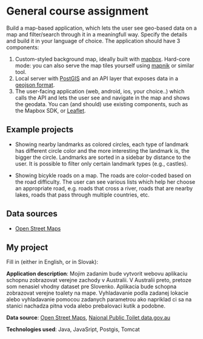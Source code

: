 # General course assignment

Build a map-based application, which lets the user see geo-based data on a map and filter/search through it in a meaningfull way. Specify the details and build it in your language of choice. The application should have 3 components:

1. Custom-styled background map, ideally built with [mapbox](http://mapbox.com). Hard-core mode: you can also serve the map tiles yourself using [mapnik](http://mapnik.org/) or similar tool.
2. Local server with [PostGIS](http://postgis.net/) and an API layer that exposes data in a [geojson format](http://geojson.org/).
3. The user-facing application (web, android, ios, your choice..) which calls the API and lets the user see and navigate in the map and shows the geodata. You can (and should) use existing components, such as the Mapbox SDK, or [Leaflet](http://leafletjs.com/).

## Example projects

- Showing nearby landmarks as colored circles, each type of landmark has different circle color and the more interesting the landmark is, the bigger the circle. Landmarks are sorted in a sidebar by distance to the user. It is possible to filter only certain landmark types (e.g., castles).

- Showing bicykle roads on a map. The roads are color-coded based on the road difficulty. The user can see various lists which help her choose an appropriate road, e.g. roads that cross a river, roads that are nearby lakes, roads that pass through multiple countries, etc.

## Data sources

- [Open Street Maps](https://www.openstreetmap.org/)

## My project

Fill in (either in English, or in Slovak):

**Application description**: Mojim zadanim bude vytvorit webovu aplikaciu schopnu zobrazovat verejne zachody v Australii. V Australii preto, pretoze som nenasiel vhodny dataset pre Slovenko. Aplikacia bude schopna zobrazovat verejne toalety na mape. Vyhladavanie podla zadanej lokacie alebo vyhladavanie pomocou zadanych parametrou ako napriklad ci sa na stanici nachadza pitna voda alebo prebalovaci kutik a podobne. 

**Data source**: [Open Street Maps](https://www.openstreetmap.org/), [Naional Public Toilet data.gov.au](https://data.gov.au/dataset/national-public-toilet-map)

**Technologies used**: Java, JavaSript, Postgis, Tomcat
